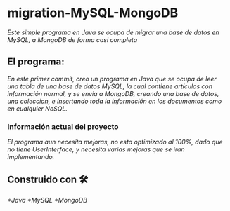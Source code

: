 # migration-MySQL-MongoDB
_Este simple programa en Java se ocupa de migrar una base de datos en MySQL, a MongoDB de forma casi completa_

## El programa:
_En este primer commit, creo un programa en Java que se ocupa de leer una tabla de una base de datos MySQL, la cual contiene artículos con información normal, y se envía a MongoDB,
creando una base de datos, una coleccion, e insertando toda la información en los documentos como en cualquier NoSQL._


### Información actual del proyecto
_El programa aun necesita mejoras, no esta optimizado al 100%, dado que no tiene UserInterface, y necesita varias mejoras que se iran implementando._

## Construido con 🛠️
_*Java_
_*MySQL_
_*MongoDB_
